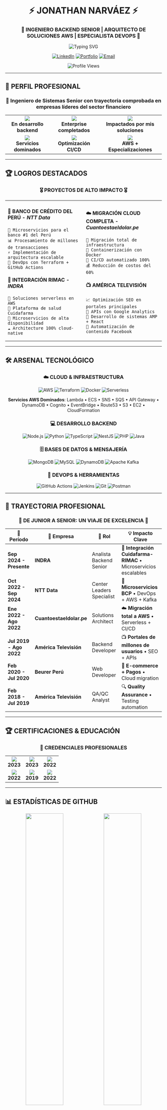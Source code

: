 # <div align="center">⚡ **JONATHAN NARVÁEZ** ⚡</div>
### <div align="center">🚀 **INGENIERO BACKEND SENIOR** | **ARQUITECTO DE SOLUCIONES AWS** | **ESPECIALISTA DEVOPS** 🚀</div>

<div align="center">
  
  ![Typing SVG](https://readme-typing-svg.herokuapp.com/?font=Fira+Code&size=22&duration=3000&pause=1000&color=00D9FF&center=true&vCenter=true&width=600&lines=5%2B+a%C3%B1os+construyendo+soluciones+escalables;Especialista+en+AWS+%2B+Microservicios;Experto+en+arquitecturas+serverless;L%C3%ADder+t%C3%A9cnico+en+proyectos+enterprise)

[![LinkedIn](https://img.shields.io/badge/LinkedIn-jonathan--narvaez-0077B5?style=for-the-badge&logo=linkedin&logoColor=white&labelColor=000000)](https://linkedin.com/in/jonathan-narvaez)
[![Portfolio](https://img.shields.io/badge/🌐_Portfolio-jonaser.dev-00D9FF?style=for-the-badge&logoColor=white&labelColor=000000)](https://jonaser.dev)
[![Email](https://img.shields.io/badge/📧_Contacto-jonaser06@gmail.com-EA4335?style=for-the-badge&logoColor=white&labelColor=000000)](mailto:jonaser06@gmail.com)

![Profile Views](https://komarev.com/ghpvc/?username=jonaser06&label=Visitas+del+perfil&color=00D9FF&style=for-the-badge)

</div>

---

## 🎯 **PERFIL PROFESIONAL**

<div align="center">

### 💼 **Ingeniero de Sistemas Senior** con trayectoria comprobada en **empresas líderes del sector financiero**

</div>

<table align="center">
<tr>
<td align="center">
<img src="https://img.shields.io/badge/EXPERIENCIA-5%2B_AÑOS-00D9FF?style=for-the-badge&labelColor=000000"/>
<br><b>En desarrollo backend</b>
</td>
<td align="center">
<img src="https://img.shields.io/badge/PROYECTOS-15%2B-FF6B35?style=for-the-badge&labelColor=000000"/>
<br><b>Enterprise completados</b>
</td>
<td align="center">
<img src="https://img.shields.io/badge/USUARIOS-MILLONES-4CAF50?style=for-the-badge&labelColor=000000"/>
<br><b>Impactados por mis soluciones</b>
</td>
</tr>
<tr>
<td align="center">
<img src="https://img.shields.io/badge/AWS_SERVICES-15%2B-FF9500?style=for-the-badge&labelColor=000000"/>
<br><b>Servicios dominados</b>
</td>
<td align="center">
<img src="https://img.shields.io/badge/DEPLOYMENT_TIME-80%25_REDUCIDO-9C27B0?style=for-the-badge&labelColor=000000"/>
<br><b>Optimización CI/CD</b>
</td>
<td align="center">
<img src="https://img.shields.io/badge/CERTIFICACIONES-4-FFD700?style=for-the-badge&labelColor=000000"/>
<br><b>AWS + Especializaciones</b>
</td>
</tr>
</table>

---

## 🏆 **LOGROS DESTACADOS**

<div align="center">

### 🎖️ **PROYECTOS DE ALTO IMPACTO** 🎖️

</div>

<table>
<tr>
<td width="50%">

#### 🏦 **BANCO DE CRÉDITO DEL PERÚ** - *NTT Data*
```
🎯 Microservicios para el banco #1 del Perú
📊 Procesamiento de millones de transacciones
⚡ Implementación de arquitectura escalable
🔧 DevOps con Terraform + GitHub Actions
```

#### 🏥 **INTEGRACIÓN RIMAC** - *INDRA*  
```
🚀 Soluciones serverless en AWS
💊 Plataforma de salud Cuidafarma
🔄 Microservicios de alta disponibilidad
☁️ Architecture 100% cloud-native
```

</td>
<td width="50%">

#### ☁️ **MIGRACIÓN CLOUD COMPLETA** - *Cuantoestaeldolar.pe*
```
🔄 Migración total de infraestructura
🐳 Containerización con Docker
🤖 CI/CD automatizado 100%
💰 Reducción de costos del 60%
```

#### 📺 **AMÉRICA TELEVISIÓN**
```
📈 Optimización SEO en portales principales
🔧 APIs con Google Analytics
📱 Desarrollo de sistemas AMP + React
🚀 Automatización de contenido Facebook
```

</td>
</tr>
</table>

---

## 🛠️ **ARSENAL TECNOLÓGICO**

<div align="center">

### ☁️ **CLOUD & INFRAESTRUCTURA**
![AWS](https://img.shields.io/badge/AWS-232F3E?style=for-the-badge&logo=amazon-aws&logoColor=FF9900)
![Terraform](https://img.shields.io/badge/Terraform-623CE4?style=for-the-badge&logo=terraform&logoColor=white)
![Docker](https://img.shields.io/badge/Docker-2496ED?style=for-the-badge&logo=docker&logoColor=white)
![Serverless](https://img.shields.io/badge/Serverless-FD5750?style=for-the-badge&logo=serverless&logoColor=white)

**Servicios AWS Dominados**: Lambda • ECS • SNS • SQS • API Gateway • DynamoDB • Cognito • EventBridge • Route53 • S3 • EC2 • CloudFormation

### 💻 **DESARROLLO BACKEND**
![Node.js](https://img.shields.io/badge/Node.js-339933?style=for-the-badge&logo=node.js&logoColor=white)
![Python](https://img.shields.io/badge/Python-3776AB?style=for-the-badge&logo=python&logoColor=white)
![TypeScript](https://img.shields.io/badge/TypeScript-007ACC?style=for-the-badge&logo=typescript&logoColor=white)
![NestJS](https://img.shields.io/badge/NestJS-E0234E?style=for-the-badge&logo=nestjs&logoColor=white)
![PHP](https://img.shields.io/badge/PHP-777BB4?style=for-the-badge&logo=php&logoColor=white)
![Java](https://img.shields.io/badge/Java-ED8B00?style=for-the-badge&logo=java&logoColor=white)

### 🗄️ **BASES DE DATOS & MENSAJERÍA**
![MongoDB](https://img.shields.io/badge/MongoDB-47A248?style=for-the-badge&logo=mongodb&logoColor=white)
![MySQL](https://img.shields.io/badge/MySQL-4479A1?style=for-the-badge&logo=mysql&logoColor=white)
![DynamoDB](https://img.shields.io/badge/DynamoDB-4053D6?style=for-the-badge&logo=amazon-dynamodb&logoColor=white)
![Apache Kafka](https://img.shields.io/badge/Apache%20Kafka-231F20?style=for-the-badge&logo=apache-kafka&logoColor=white)

### 🔧 **DEVOPS & HERRAMIENTAS**
![GitHub Actions](https://img.shields.io/badge/GitHub%20Actions-2088FF?style=for-the-badge&logo=github-actions&logoColor=white)
![Jenkins](https://img.shields.io/badge/Jenkins-D24939?style=for-the-badge&logo=jenkins&logoColor=white)
![Git](https://img.shields.io/badge/Git-F05032?style=for-the-badge&logo=git&logoColor=white)
![Postman](https://img.shields.io/badge/Postman-FF6C37?style=for-the-badge&logo=postman&logoColor=white)

</div>

---

## 💼 **TRAYECTORIA PROFESIONAL**

<div align="center">

### 🚀 **DE JUNIOR A SENIOR: UN VIAJE DE EXCELENCIA** 🚀

</div>

| 📅 **Período** | 🏢 **Empresa** | 🎯 **Rol** | 💡 **Impacto Clave** |
|---|---|---|---|
| **Sep 2024 - Presente** | **INDRA** | Analista Backend Senior | 🏥 **Integración Cuidafarma-RIMAC** • Microservicios escalables |
| **Oct 2022 - Sep 2024** | **NTT Data** | Center Leaders Specialist | 🏦 **Microservicios BCP** • DevOps + AWS + Kafka |
| **Ene 2022 - Ago 2022** | **Cuantoestaeldolar.pe** | Solutions Architect | ☁️ **Migración total a AWS** • Serverless + CI/CD |
| **Jul 2019 - Ago 2022** | **América Televisión** | Backend Developer | 📺 **Portales de millones de usuarios** • SEO + APIs |
| **Feb 2020 - Jul 2020** | **Beurer Perú** | Web Developer | 🛒 **E-commerce + Pagos** • Cloud migration |
| **Feb 2018 - Jul 2019** | **América Televisión** | QA/QC Analyst | 🔍 **Quality Assurance** • Testing automation |

---

## 🏆 **CERTIFICACIONES & EDUCACIÓN**

<div align="center">

### 📜 **CREDENCIALES PROFESIONALES**

<table>
<tr>
<td align="center">
<img src="https://img.shields.io/badge/AWS-Solutions_Architect_Associate-FF9900?style=for-the-badge&logo=amazon-aws&logoColor=white&labelColor=232F3E"/>
<br><b>2023</b>
</td>
<td align="center">
<img src="https://img.shields.io/badge/AWS-Cloud_Practitioner-FF9900?style=for-the-badge&logo=amazon-aws&logoColor=white&labelColor=232F3E"/>
<br><b>2023</b>
</td>
<td align="center">
<img src="https://img.shields.io/badge/Terraform-Infrastructure_as_Code-623CE4?style=for-the-badge&logo=terraform&logoColor=white&labelColor=000000"/>
<br><b>2022</b>
</td>
</tr>
<tr>
<td align="center">
<img src="https://img.shields.io/badge/NestJS-Microservices_Professional-E0234E?style=for-the-badge&logo=nestjs&logoColor=white&labelColor=000000"/>
<br><b>2022</b>
</td>
<td align="center">
<img src="https://img.shields.io/badge/Scrum-Fundamentals_Certified-6DB33F?style=for-the-badge&logoColor=white&labelColor=000000"/>
<br><b>2019</b>
</td>
<td align="center">
<img src="https://img.shields.io/badge/UNTELS-Ingeniero_de_Sistemas-4CAF50?style=for-the-badge&logoColor=white&labelColor=000000"/>
<br><b>2022</b>
</td>
</tr>
</table>

</div>

---

## 📊 **ESTADÍSTICAS DE GITHUB**

<div align="center">

<img width="49%" src="https://github-readme-stats.vercel.app/api?username=jonaser06&show_icons=true&theme=tokyonight&include_all_commits=true&count_private=true&hide_border=true&bg_color=0d1117&title_color=00D9FF&text_color=ffffff&icon_color=00D9FF"/>
<img width="49%" src="https://github-readme-stats.vercel.app/api/top-langs/?username=jonaser06&layout=compact&langs_count=8&theme=tokyonight&hide_border=true&bg_color=0d1117&title_color=00D9FF&text_color=ffffff"/>

<img width="70%" src="https://github-readme-streak-stats.herokuapp.com/?user=jonaser06&theme=tokyonight&hide_border=true&background=0d1117&stroke=00D9FF&ring=00D9FF&fire=FF6B35&currStreakLabel=00D9FF&sideLabels=ffffff&currStreakNum=ffffff&sideNums=ffffff&dates=8b949e"/>

<img width="80%" src="https://github-profile-trophy.vercel.app/?username=jonaser06&theme=tokyonight&no-frame=true&column=4&margin-w=15&margin-h=15"/>

<img width="60%" src="https://github-readme-activity-graph.vercel.app/graph?username=jonaser06&theme=tokyo-night&hide_border=true&bg_color=0d1117&color=00D9FF&line=00D9FF&point=ffffff"/>

</div>

---

## 🤝 **¿LISTO PARA COLABORAR?**

<div align="center">

### 🎯 **DISPONIBLE PARA PROYECTOS DE BACKEND & ARQUITECTURA CLOUD** 🎯

<img src="https://readme-typing-svg.herokuapp.com/?font=Fira+Code&size=20&duration=3000&pause=1000&color=00D9FF&center=true&vCenter=true&width=800&lines=%F0%9F%9A%80+Microservicios+%E2%80%A2+AWS+Solutions+%E2%80%A2+DevOps+%E2%80%A2+Enterprise+Apps;%F0%9F%94%A5+Especialista+en+arquitecturas+escalables+y+serverless;%F0%9F%8E%AF+5%2B+a%C3%B1os+resolviendo+desaf%C3%ADos+complejos"/>

### 💌 **CONECTEMOS**

[![LinkedIn](https://img.shields.io/badge/🔗_LinkedIn-Conectar_ahora-0077B5?style=for-the-badge&logoColor=white&labelColor=000000)](https://linkedin.com/in/jonathan-narvaez)
[![Email](https://img.shields.io/badge/📧_Email-Enviar_mensaje-EA4335?style=for-the-badge&logoColor=white&labelColor=000000)](mailto:jonaser06@gmail.com)
[![Portfolio](https://img.shields.io/badge/🌐_Portfolio-Ver_proyectos-00D9FF?style=for-the-badge&logoColor=white&labelColor=000000)](https://jonaser.dev)

### 🎪 **ESPECIALIDADES QUE DOMINO**
```
🏗️  Arquitectura de Microservicios    🔄  CI/CD y DevOps         ☁️  Soluciones AWS Enterprise
🚀  Desarrollo Serverless             📊  Bases de Datos NoSQL   🔒  Seguridad y Escalabilidad  
⚡  APIs de Alto Rendimiento          🐳  Containerización       📈  Optimización de Performance
```

</div>

---

<div align="center">

### 🔥 **"Construyendo el futuro, un microservicio a la vez"** 🔥

<img src="https://readme-typing-svg.herokuapp.com/?font=Fira+Code&size=16&duration=4000&pause=2000&color=FF6B35&center=true&vCenter=true&width=500&lines=Desde+Per%C3%BA+%F0%9F%87%B5%F0%9F%87%AA+para+el+mundo+%F0%9F%8C%8D;Siempre+aprendiendo%2C+siempre+innovando+%F0%9F%9A%80"/>

</div>
